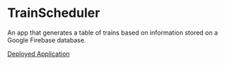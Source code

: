 # TrainScheduler
An app that generates a table of trains based on information stored on a Google Firebase database.

[Deployed Application](https://dvnnorth.github.io/TrainScheduler/)
